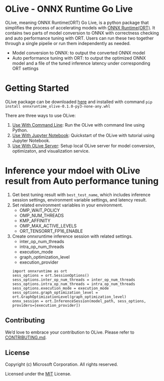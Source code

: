 # OLive - ONNX Runtime Go Live
OLive, meaning ONNX Runtime(ORT) Go Live, is a python package that simplifies the process of accelerating models with [ONNX Runtime(ORT)](https://github.com/microsoft/onnxruntime). It contains two parts of model conversion to ONNX with correctness checking and auto performance tuning with ORT. Users can run these two together through a single pipelie or run them independently as needed.
* Model conversion to ONNX: to output the converted ONNX model
* Auto performance tuning with ORT: to output the optimized ONNX model and a file of the tuned inference latency under corresponding ORT settings 

# Getting Started
OLive package can be downloaded [here](https://olivewheels.blob.core.windows.net/repo/onnxruntime_olive-0.1.0-py3-none-any.whl) and installed with command `pip install onnxruntime_olive-0.1.0-py3-none-any.whl`

There are three ways to use OLive:
1. [Use With Command Line](./cmd-example/readme.md): Run the OLive with command line using Python. 
2. [Use With Jupyter Notebook](./notebook-tutorial): Quickstart of the OLive with tutorial using Jupyter Notebook. 
3. [Use With OLive Server](./server-example/readme.md): Setup local OLive server for model conversion, optimizaton, and visualization service.

# Inference your mdoel with OLive result from Auto performance tuning 
1. Get best tuning result with `best_test_name`, which includes inference session settings, environment variable settings, and latency result. 
2. Set related environment variables in your environment.
    * OMP_WAIT_POLICY
    * OMP_NUM_THREADS
    * KMP_AFFINITY
    * OMP_MAX_ACTIVE_LEVELS
    * ORT_TENSORRT_FP16_ENABLE
3. Create onnxruntime inference session with related settings.
    * inter_op_num_threads
    * intra_op_num_threads
    * execution_mode
    * graph_optimization_level
    * execution_provider
    ```
   import onnxruntime as ort
   sess_options = ort.SessionOptions()
   sess_options.inter_op_num_threads = inter_op_num_threads
   sess_options.intra_op_num_threads = intra_op_num_threads
   sess_options.execution_mode = execution_mode
   sess_options.graph_optimization_level = ort.GraphOptimizationLevel(graph_optimization_level)
   onnx_session = ort.InferenceSession(model_path, sess_options, providers=[execution_provider])
    ```

## Contributing
We’d love to embrace your contribution to OLive. Please refer to [CONTRIBUTING.md](./CONTRIBUTING.md).

## License
Copyright (c) Microsoft Corporation. All rights reserved.

Licensed under the [MIT](./LICENSE) License.
   
   
